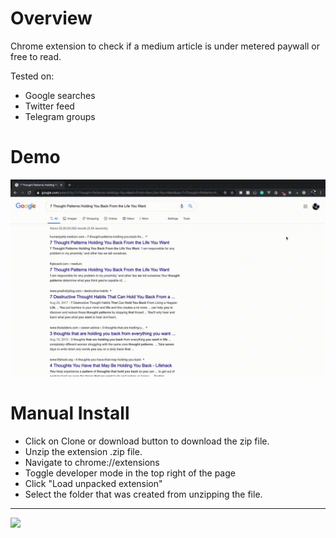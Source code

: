 # Overview
Chrome extension to check if a medium article is under metered paywall or free to read.

Tested on:
- Google searches
- Twitter feed
- Telegram groups

# Demo
<img src="https://github.com/thelittlewonder/freerealestate/blob/master/docs/demo.gif?raw=true">

# Manual Install
- Click on Clone or download button to download the zip file.
- Unzip the extension .zip file.
- Navigate to chrome://extensions
- Toggle developer mode in the top right of the page
- Click "Load unpacked extension"
- Select the folder that was created from unzipping the file.

-----
<img src="https://wompampsupport.azureedge.net/fetchimage?siteId=7575&v=2&jpgQuality=100&width=700&url=https%3A%2F%2Fi.kym-cdn.com%2Fentries%2Ficons%2Ffacebook%2F000%2F021%2F311%2Ffree.jpg" height=200px>
